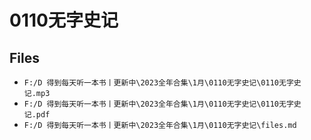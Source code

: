 # 0110无字史记

## Files

- `F:/D 得到每天听一本书丨更新中\2023全年合集\1月\0110无字史记\0110无字史记.mp3`
- `F:/D 得到每天听一本书丨更新中\2023全年合集\1月\0110无字史记\0110无字史记.pdf`
- `F:/D 得到每天听一本书丨更新中\2023全年合集\1月\0110无字史记\files.md`
